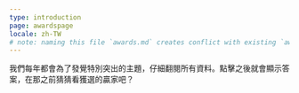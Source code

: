 ```yaml
---
type: introduction
page: awardspage
locale: zh-TW
# note: naming this file `awards.md` creates conflict with existing `awards.yml`
---
```


我們每年都會為了發覺特別突出的主題，仔細翻閱所有資料。點擊之後就會顯示答案，在那之前猜猜看獲選的贏家吧？
